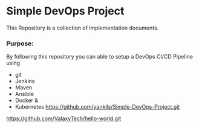# Simple DevOps Project

This Repository is a collection of Implementation documents. 

### Purpose:
By following this repository you can able to setup a DevOps CI/CD Pipeline using
- git
- Jenkins
- Maven
- Ansible
- Docker &
- Kubernetes
https://github.com/yankils/Simple-DevOps-Project.git

https://github.com/ValaxyTech/hello-world.git

